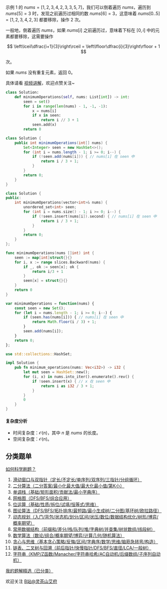 示例 1 的 $\textit{nums} = [1,2,3,4,2,3,3,5,7]$，我们可以倒着遍历 $\textit{nums}$，遍历到 $\textit{nums}[5]=3$ 时，发现之前遍历过相同的数 $\textit{nums}[6]=3$，这意味着 $\textit{nums}[0..5]=[1,2,3,4,2,3]$ 都要移除，操作 $2$ 次。

一般地，倒着遍历 $\textit{nums}$，如果 $\textit{nums}[i]$ 之前遍历过，意味着下标在 $[0,i]$ 中的元素都要移除，这需要操作

$$
\left\lceil\dfrac{i+1}{3}\right\rceil = \left\lfloor\dfrac{i}{3}\right\rfloor + 1
$$

次。

如果 $\textit{nums}$ 没有重复元素，返回 $0$。

具体请看 [视频讲解](https://www.bilibili.com/video/BV1wmkqYREnP/)，欢迎点赞关注~

```py [sol-Python3]
class Solution:
    def minimumOperations(self, nums: List[int]) -> int:
        seen = set()
        for i in range(len(nums) - 1, -1, -1):
            x = nums[i]
            if x in seen:
                return i // 3 + 1
            seen.add(x)
        return 0
```

```java [sol-Java]
class Solution {
    public int minimumOperations(int[] nums) {
        Set<Integer> seen = new HashSet<>();
        for (int i = nums.length - 1; i >= 0; i--) {
            if (!seen.add(nums[i])) { // nums[i] 在 seen 中
                return i / 3 + 1;
            }
        }
        return 0;
    }
}
```

```cpp [sol-C++]
class Solution {
public:
    int minimumOperations(vector<int>& nums) {
        unordered_set<int> seen;
        for (int i = nums.size() - 1; i >= 0; i--) {
            if (!seen.insert(nums[i]).second) { // nums[i] 在 seen 中
                return i / 3 + 1;
            }
        }
        return 0;
    }
};
```

```go [sol-Go]
func minimumOperations(nums []int) int {
    seen := map[int]struct{}{}
    for i, x := range slices.Backward(nums) {
        if _, ok := seen[x]; ok {
            return i/3 + 1
        }
        seen[x] = struct{}{}
    }
    return 0
}
```

```js [sol-JavaScript]
var minimumOperations = function(nums) {
    const seen = new Set();
    for (let i = nums.length - 1; i >= 0; i--) {
        if (seen.has(nums[i])) { // nums[i] 在 seen 中
            return Math.floor(i / 3) + 1;
        }
        seen.add(nums[i]);
    }
    return 0;
};
```

```rust [sol-Rust]
use std::collections::HashSet;

impl Solution {
    pub fn minimum_operations(nums: Vec<i32>) -> i32 {
        let mut seen = HashSet::new();
        for (i, x) in nums.into_iter().enumerate().rev() {
            if !seen.insert(x) { // x 在 seen 中
                return i as i32 / 3 + 1;
            }
        }
        0
    }
}
```

#### 复杂度分析

- 时间复杂度：$\mathcal{O}(n)$，其中 $n$ 是 $\textit{nums}$ 的长度。
- 空间复杂度：$\mathcal{O}(n)$。

## 分类题单

[如何科学刷题？](https://leetcode.cn/circle/discuss/RvFUtj/)

1. [滑动窗口与双指针（定长/不定长/单序列/双序列/三指针/分组循环）](https://leetcode.cn/circle/discuss/0viNMK/)
2. [二分算法（二分答案/最小化最大值/最大化最小值/第K小）](https://leetcode.cn/circle/discuss/SqopEo/)
3. [单调栈（基础/矩形面积/贡献法/最小字典序）](https://leetcode.cn/circle/discuss/9oZFK9/)
4. [网格图（DFS/BFS/综合应用）](https://leetcode.cn/circle/discuss/YiXPXW/)
5. [位运算（基础/性质/拆位/试填/恒等式/思维）](https://leetcode.cn/circle/discuss/dHn9Vk/)
6. [图论算法（DFS/BFS/拓扑排序/最短路/最小生成树/二分图/基环树/欧拉路径）](https://leetcode.cn/circle/discuss/01LUak/)
7. [动态规划（入门/背包/状态机/划分/区间/状压/数位/数据结构优化/树形/博弈/概率期望）](https://leetcode.cn/circle/discuss/tXLS3i/)
8. [常用数据结构（前缀和/差分/栈/队列/堆/字典树/并查集/树状数组/线段树）](https://leetcode.cn/circle/discuss/mOr1u6/)
9. [数学算法（数论/组合/概率期望/博弈/计算几何/随机算法）](https://leetcode.cn/circle/discuss/IYT3ss/)
10. [贪心与思维（基本贪心策略/反悔/区间/字典序/数学/思维/脑筋急转弯/构造）](https://leetcode.cn/circle/discuss/g6KTKL/)
11. [链表、二叉树与回溯（前后指针/快慢指针/DFS/BFS/直径/LCA/一般树）](https://leetcode.cn/circle/discuss/K0n2gO/)
12. [字符串（KMP/Z函数/Manacher/字符串哈希/AC自动机/后缀数组/子序列自动机）](https://leetcode.cn/circle/discuss/SJFwQI/)

[我的题解精选（已分类）](https://github.com/EndlessCheng/codeforces-go/blob/master/leetcode/SOLUTIONS.md)

欢迎关注 [B站@灵茶山艾府](https://space.bilibili.com/206214)

